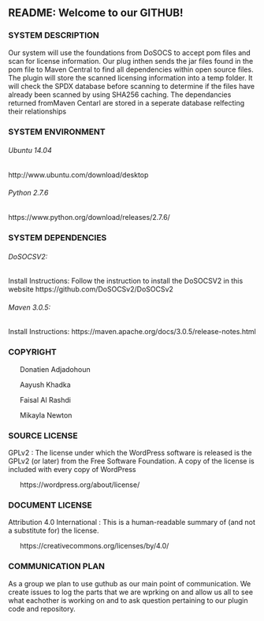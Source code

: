 <h2>README: Welcome to our GITHUB!</h2>

<h3>SYSTEM DESCRIPTION</h3> 
  <p>Our system will use the foundations from DoSOCS to accept pom files and scan for license information. Our plug inthen sends the jar files found in the pom file to Maven Central to find all dependencies within open source files. The plugin will store the scanned licensing information into a temp folder. It will check the SPDX database before scanning to determine if the files have already been scanned by using SHA256 caching. The dependancies returned fromMaven Centarl are stored in a seperate database relfecting their relationships</p>  
  
<h3>SYSTEM ENVIRONMENT</h3>
 <h6>Ubuntu 14.04</h6>       <p>http://www.ubuntu.com/download/desktop </p>
 <h6>Python 2.7.6</h6>       <p>https://www.python.org/download/releases/2.7.6/</p>
 
 <h3>SYSTEM DEPENDENCIES</h3>
 <h6>DoSOCSV2:</h6>
 <p>Install Instructions:  Follow the instruction to install the DoSOCSV2 in this website     https://github.com/DoSOCSv2/DoSOCSv2</p>
 <h6>Maven 3.0.5:</h6>
 <p>Install Instructions: https://maven.apache.org/docs/3.0.5/release-notes.html</p>
  
<h3>COPYRIGHT</h3>
  <ul>Donatien Adjadohoun</ul>
  <ul>Aayush Khadka</ul>
  <ul>Faisal Al Rashdi</ul>
  <ul>Mikayla Newton</ul>
  
<h3>SOURCE LICENSE</h3>
   <p>GPLv2 : The license under which the WordPress software is released is the GPLv2 (or later) from the Free Software Foundation. A                  copy of the license is included with every copy of WordPress</p>
  <ul>https://wordpress.org/about/license/</ul>
  
<h3>DOCUMENT LICENSE</h3>
  <p>Attribution 4.0 International : This is a human-readable summary of (and not a substitute for) the license.</p>
  <ul> https://creativecommons.org/licenses/by/4.0/</ul>
  
<h3>COMMUNICATION PLAN</h3>

  <p>As a group we plan to use guthub as our main point of communication. We create issues to log the parts that we are wprking on and   allow us all to see what eachother is working on and to ask question pertaining to our plugin code and repository.</p>
